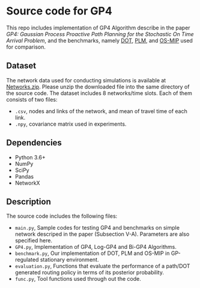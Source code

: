 # Source code for GP4
This repo includes implementation of GP4 Algorithm describe in the paper *GP4: Gaussian Process Proactive Path Planning for the Stochastic On Time Arrival Problem*, and the benchmarks, namely [DOT](https://www.sciencedirect.com/science/article/pii/S0191261520303271), [PLM](https://ieeexplore.ieee.org/abstract/document/7273960?casa_token=rMAE3kIG0xkAAAAA:I6GYS4_RNCLbgSXtUE1kJg5e0opekcn9eFL9Z6HQli33LOEg6YpBjqJmeskW9nyDKT9oQN6MM-uV), and [OS-MIP](https://www.sciencedirect.com/science/article/pii/S0191261515301429) used for comparison.

## Dataset
The network data used for conducting simulations is available at [Networks.zip](https://drive.google.com/file/d/12L7PRDGWPF-S6sz-tFMFgfeBZWwQwVaV/view?usp=sharing). Please unzip the downloaded file into the same directory of the source code.
The dataset includes 8 networks/time slots. Each of them consists of two files:
- `.csv`, nodes and links of the network, and mean of travel time of each link.
- `.npy`, covariance matrix used in experiments.

## Dependencies
- Python 3.6+
- NumPy
- SciPy
- Pandas
- NetworkX

## Description
The source code includes the following files:
- `main.py`, Sample codes for testing GP4 and benchmarks on simple network descriped in the paper (Subsection V-A). Parameters are also specified here.
- `GP4.py`, Implementation of GP4, Log-GP4 and Bi-GP4 Algorithms.
- `benchmark.py`, Our implementation of DOT, PLM and OS-MIP in GP-regulated stationary environment.
- `evaluation.py`, Functions that evaluate the performance of a path/DOT generated routing policy in terms of its posterior probability.
- `func.py`, Tool functions used through out the code.
